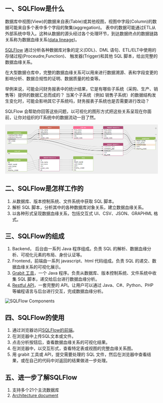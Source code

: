 ## 一、SQLFlow是什么

数据库中视图(View)的数据来自表(Table)或其他视图，视图中字段(Column)的数据可能来自多个表中多个字段的聚集(aggregation)。
表中的数据可能通过ETL从外部系统中导入。这种从数据的源头经过各个处理环节，到达数据终点的数据链路关系称为数据血缘关系([data lineage](https://en.wikipedia.org/wiki/Data_lineage))。

[SQLFlow](https://sqlflow.gudusoft.com/) 通过分析各种数据库对象的定义(DDL)、DML 语句、ETL/ELT中使用的存储过程(Proceudre,Function)、
触发器(Trigger)和其他 SQL 脚本，给出完整的数据血缘关系。


在大型数据仓库中，完整的数据血缘关系可以用来进行数据溯源、表和字段变更的影响分析、数据合规性的证明、数据质量的检查等。

举例来说，可能会问财务报表中的统计结果，它是有哪些子系统（采购、生产、销售等）提供的数据汇总而成的？
当某个子系统（例如 销售子系统）的数据结构发生变化时，可能会影响其它子系统吗，财务报表子系统也是否需要进行改动？

SQLFlow 会帮助你回答这些问题，以可视化的图形方式把这些关系呈现在你面前，让你对组织的IT系统中的数据流动一目了然。

![SQLFlow Introduce](images/sqlflow_introduce1.png)

## 二、SQLFlow是怎样工作的

1. 从数据库、版本控制系统、文件系统中获取 SQL 脚本。
2. 解析 SQL 脚本，分析其中的各种数据库对象关系，建立数据血缘关系。
3. 以各种形式呈现数据血缘关系，包括交互式 UI、CSV、JSON、GRAPHML 格式。

## 三、SQLFlow的组成

1. Backend， 后台由一系列 Java 程序组成。负责 SQL 的解析、数据血缘分析、可视化元素的布局、身份认证等。
2. Frontend，前端由一系列 javascript、html 代码组成。负责 SQL 的递交、数据血缘关系的可视化展示。
3. [Grabit 工具](https://www.gudusoft.com/grabit/)，一个 Java 程序。负责从数据库、版本控制系统、文件系统中收集 SQL 脚本，递交给后台进行数据血缘分析。
4. [Restful API](https://github.com/sqlparser/sqlflow_public/tree/master/api)，一套完整的 API。让用户可以通过 Java、C#、Python、PHP 等编程语言与后台进行交互，完成数据血缘分析。

![SQLFlow Components](https://github.com/sqlparser/sqlflow_public/raw/master/sqlflow_components.png)

## 四、SQLFlow的使用

1. 通过浏览器访问[SQLFlow的前端](https://sqlflow.gudusoft.com/)。
2. 在浏览器中上传SQL文本或文件。
3. 点击分析按钮后，查看数据血缘关系的可视化结果。
4. 在浏览器中，以交互形式，查看特定表或视图的完整血缘关系图。
5. 用 grabit 工具或 API，提交需要处理的 SQL 文件，然后在浏览器中查看结果，或在自己的代码中对返回的结果做进一步处理。

## 五、进一步了解SQLFlow
1. 支持多个21个主流数据库
2. [Architecture document](sqlflow_architecture.md)